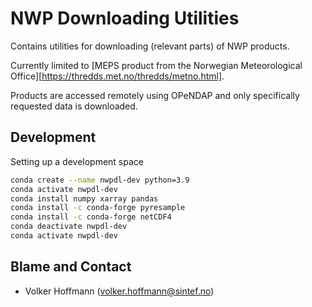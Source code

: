 # NWP Downloading Utilities

Contains utilities for downloading (relevant parts) of NWP products.

Currently limited to [MEPS product from the Norwegian Meteorological Office][https://thredds.met.no/thredds/metno.html].

Products are accessed remotely using OPeNDAP and only specifically requested data is downloaded.

## Development

Setting up a development space

```sh
conda create --name nwpdl-dev python=3.9
conda activate nwpdl-dev
conda install numpy xarray pandas
conda install -c conda-forge pyresample
conda install -c conda-forge netCDF4
conda deactivate nwpdl-dev
conda activate nwpdl-dev
```

## Blame and Contact

- Volker Hoffmann (volker.hoffmann@sintef.no)
